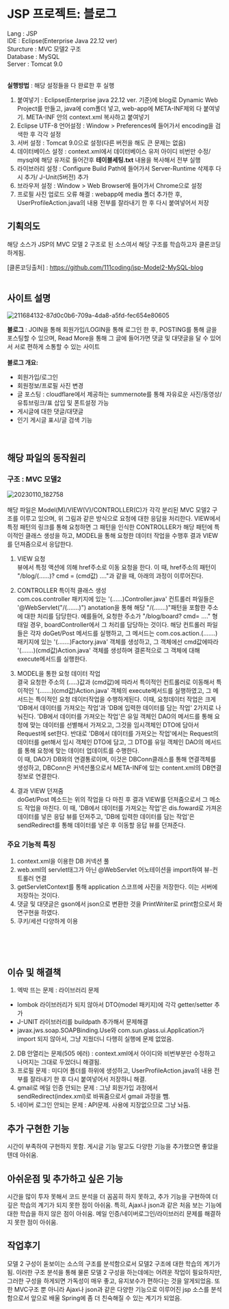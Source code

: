 # JSP 프로젝트: 블로그
Lang : JSP <br/>
IDE : Eclipse(Enterprise Java 22.12 ver) <br/>
Sturcture : MVC 모델2 구조<br/>
Database : MySQL<br/>
Server : Tomcat 9.0<br/><br/>

**실행방법** : 해당 설정들을 다 완료한 후 실행
1. 붙여넣기 : Eclipse(Enterprise java 22.12 ver. 기준)에 blog로 Dynamic Web Project를 만들고, java에 com폴더 넣고, web-app에 META-INF제외 다 붙여넣기. META-INF 안의 context.xml 복사하고 붙여넣기 
2. Eclipse UTF-8 언어설정 : Window > Preferences에 들어가서 encoding을 검색한 후 각각 설정
3. 서버 설정 : Tomcat 9.0으로 설정(다른 버전을 해도 큰 문제는 없음)
4. 데이터베이스 설정 : context.xml에서 데이터베이스 유저 아이디 비번만 수정/ mysql에 해당 유저로 들어간후 **테이블세팅.txt** 내용을 복사해서 전부 실행
5. 라이브러리 설정 : Configure Build Path에 들어가서 Server-Runtime 삭제후 다시 추가/ J-Unit(5버전) 추가 <br/>
6. 브라우저 설정 : Window > Web Browser에 들어가서 Chrome으로 설정<br/>
7. 프로필 사진 업로드 오류 해결 : webapp에 media 폴더 추가한 후, UserProfileAction.java의 내용 전부를 잘라내기 한 후 다시 붙여넣어서 저장

## 기획의도
해당 소스가 JSP의 MVC 모델 2 구조로 된 소스여서 해당 구조를 학습하고자 클론코딩 하게됨.  

[클론코딩출처] : https://github.com/111coding/jsp-Model2-MySQL-blog
<br/><br/>
## 사이트 설명
![211684132-87d0c0b6-709a-4da8-a5fd-fec654e80605](https://user-images.githubusercontent.com/117807082/211773162-c213ae6c-a292-4478-9d78-3caa4ecf5ddf.png)
  
**블로그** : JOIN을 통해 회원가입/LOGIN을 통해 로그인 한 후, POSTING를 통해 글을 포스팅할 수 있으며, Read More을 통해 그 글에 들어가면 댓글 및 대댓글을 달 수 있어서 서로 편하게 소통할 수 있는 사이트
 <br/><br/>
 **블로그 개요:** 
 + 회원가입/로그인 
 + 회원정보/프로필 사진 변경
 + 글 포스팅 : cloudflare에서 제공하는 summernote를 통해 자유로운 사진/동영상/유튜브링크/표 삽입 및 폰트설정 가능
 + 게시글에 대한 댓글/대댓글
 + 인기 게시글 표시/글 검색 기능
 <br/><br/><br/> 
## 해당 파일의 동작원리


### 구조 : MVC 모델2
![20230110_182758](https://user-images.githubusercontent.com/117807082/211515832-4d498662-a6e3-4067-92ba-54ea8cf0afc5.png)
<br/><br/>
해당 파일은 Model(M)/VIEW(V)/CONTROLLER(C)가 각각 분리된 MVC 모델2 구조를 이루고 있으며, 위 그림과 같은 방식으로 요청에 대한 응답을 처리한다. VIEW에서 특정 패턴의 링크를 통해 요청하면 그 패턴을 인식한 CONTROLLER가 해당 패턴에 특이적인 클래스 생성을 하고, MODEL을 통해 요청한 데이터 작업을 수행후 결과 VIEW를 던져줌으로서 응답한다.
1. VIEW 요청<br/>
뷰에서 특정 액션에 의해 href주소로 이동 요청을 한다. 이 때, href주소의 패턴이 "/blog/(......)? cmd = (cmd값) ...."과 같을 때, 아래의 과정이 이루어진다.

2. CONTROLLER 특이적 클래스 생성<br/>
com.cos.controller 패키지에 있는 '(......)Controller.java' 컨트롤러 파일들은 '@WebServlet("/(.......)") anotation을 통해 해당 "/(.......)"패턴을 포함한 주소에 대한 처리를 담당한다. 예를들어, 요청한 주소가 "/blog/board? cmd= ...." 형태일 경우, boardController에서 그 처리를 담당하는 것이다. 해당 컨트롤러 파일들은 각자 doGet/Post 메서드를 실행하고, 그 메서드는 com.cos.action.(.......) 패키지에 있는 '(.......)Factory.java' 객체를 생성하고, 그 객체에선 cmd값에따라 '(.......)(cmd값)Action.java' 객체를 생성하며 결론적으로 그 객체에 대해 execute메서드를 실행한다. 
3. MODEL을 통한 요청 데이터 작업<br/>
결국 요청한 주소의 (.....)값과 (cmd값)에 따라서 특이적인 컨트롤러로 이동해서 특이적인 '(.......)(cmd값)Action.java' 객체의 execute메서드를 실행하였고, 그 메서드는 특이적인 요청 데이터작업을 수행하게된다. 이때, 요청데이터 작업은 크게 'DB에서 데이터를 가져오는 작업'과 'DB에 입력한 데이터를 담는 작업' 2가지로 나눠진다. 'DB에서 데이터를 가져오는 작업'은 유일 객체인 DAO의 메서드를 통해 요청에 맞는 데이터를 선별해서 가져오고, 그것을 임시객체인 DTO에 담아서 Request에 set한다. 반대로 'DB에서 데이터를 가져오는 작업'에서는 Request의 데이터를 get해서 임시 객체인 DTO에 담고, 그 DTO를 유일 객체인 DAO의 메서드를 통해 요청에 맞는 데이터 업데이트를 수행한다.<br/>
이 때, DAO가 DB와의 연결통로이며, 이것은 DBConn클래스를 통해 연결객체를 생성하고, DBConn은 커넥션풀으로서 META-INF에 있는 content.xml의 DB연결정보로 연결한다.

4. 결과 VIEW 던져줌<br/>
doGet/Post 메소드는 위의 작업을 다 마친 후 결과 VIEW를 던져줌으로서 그 메소드 작업을 마친다. 이 때, 'DB에서 데이터를 가져오는 작업'은 dis.foward로 가져온 데이터를 넣은 응답 뷰를 던져주고, 'DB에 입력한 데이터를 담는 작업'은 sendRedirect를 통해 데이터를 넣은 후 이동할 응답 뷰를 던져준다.

### 주요 기능적 특징<br/>
1. context.xml을 이용한 DB 커넥션 풀
2. web.xml의 servlet태그가 아닌 @WebServlet 어노테이션을 import하여 뷰-컨트롤러 연결
3. getServletContext를 통해 application 스코프에 사진을 저장한다. 이는 서버에 저장하는 것이다.
4. 댓글 및 대댓글은 gson에서 json으로 변환한 것을 PrintWriter로 print함으로서 화면구현을 하였다.
5. 쿠키/세션 다양하게 이용

<br/><br/><br/>

## 이슈 및 해결책
1. 엑박 뜨는 문제 : 라이브러리 문제
- lombok 라이브러리가 되지 않아서 DTO(model 패키지)에 각각 getter/setter 추가<br/>
- J-UNIT 라이브러리를 buildpath 추가해서 문제해결<br/>
-  javax.jws.soap.SOAPBinding.Use와 com.sun.glass.ui.Application가 import 되지 않아서, 그냥 지웠더니 다행히 실행에 문제 없었음.
2. DB 안열리는 문제(505 에러) : context.xml에서 아이디와 비번부분만 수정하고 나머지는 그대로 두었더니 해결됨.
3. 프로필 문제 : 미디어 폴더를 하위에 생성하고, UserProfileAction.java의 내용 전부를 잘라내기 한 후 다시 붙여넣어서 저장하니 해결.
4. gmail로 메일 인증 안되는 문제 : 그냥 회원가입 과정에서 sendRedirect(index.xml)로 바꿔줌으로서 gmail 과정을 뺌.
5. 네이버 로그인 안되는 문제 : API문제. 사용에 지장없으므로 그냥 놔둠.


## 추가 구현한 기능
시간이 부족하여 구현하지 못함. 게시글 기능 말고도 다양한 기능을 추가했으면 좋았을텐데 아쉬움.

## 아쉬운점 및 추가하고 싶은 기능
시간을 많이 투자 못해서 코드 분석을 더 꼼꼼히 하지 못하고, 추가 기능을 구현하여 더 깊은 학습의 계기가 되지 못한 점이 아쉬움. 특히, Ajax나 json과 같은 처음 보는 기능에 대한 학습을 하지 않은 점이 아쉬움. 메일 인증/네이버로그인/라이브러리 문제를 해결하지 못한 점이 아쉬움.


## 작업후기
모델 2 구성이 돋보이는 소스의 구조를 분석함으로서 모델2 구조에 대한 학습의 계기가 됨. 이러한 구조 분석을 통해 물론 모델 2 구성을 하는데에는 어려운 작업이 필요하지만, 그러한 구성을 하게되면 가독성이 매우 좋고, 유지보수가 편하다는 것을 알게되었음. 또한 MVC구조 뿐 아니라 Ajax나 json과 같은 다양한 기능으로 이루어진 jsp 소스를 분석함으로서 앞으로 배울 Spring에 좀 더 친숙해질 수 있는 계기가 되었음.

